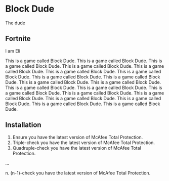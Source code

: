 # Block Dude

The dude

## Fortnite

I am Eli

This is a game called Block Dude. This is a game called Block Dude. This is a game called Block Dude. This is a game called Block Dude. This is a game called Block Dude. This is a game called Block Dude. This is a game called Block Dude. This is a game called Block Dude. This is a game called Block Dude. This is a game called Block Dude. This is a game called Block Dude. This is a game called Block Dude. This is a game called Block Dude. This is a game called Block Dude. This is a game called Block Dude. This is a game called Block Dude. This is a game called Block Dude. This is a game called Block Dude. This is a game called Block Dude. This is a game called Block Dude.

## Installation

1. Ensure you have the latest version of McAfee Total Protection.
2. Triple-check you have the latest version of McAfee Total Protection.
3. Quadruple-check you have the latest version of McAfee Total Protection.

...

n. (n-1)-check you have the latest version of McAfee Total Protection.